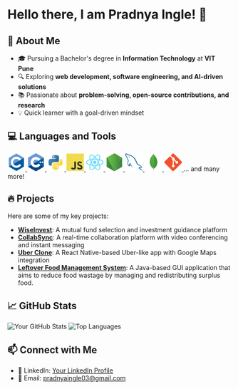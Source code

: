 # Hello there, I am Pradnya Ingle! 👋

## 🚀 About Me
- 🎓 Pursuing a Bachelor's degree in **Information Technology** at **VIT Pune**
- 🔍 Exploring **web development, software engineering, and AI-driven solutions**
- 📚 Passionate about **problem-solving, open-source contributions, and research**
- 💡 Quick learner with a goal-driven mindset

## 💻 Languages and Tools
<p align="left">  
<a href="https://www.cprogramming.com/" target="_blank" rel="noreferrer"> <img src="https://raw.githubusercontent.com/devicons/devicon/master/icons/c/c-original.svg" alt="c" width="40" height="40"/> </a>  
<a href="https://www.w3schools.com/cpp/" target="_blank" rel="noreferrer"> <img src="https://raw.githubusercontent.com/devicons/devicon/master/icons/cplusplus/cplusplus-original.svg" alt="cplusplus" width="40" height="40"/> </a>  
<a href="https://www.python.org" target="_blank" rel="noreferrer"> <img src="https://raw.githubusercontent.com/devicons/devicon/master/icons/python/python-original.svg" alt="python" width="40" height="40"/> </a>  
<a href="https://developer.mozilla.org/en-US/docs/Web/JavaScript" target="_blank" rel="noreferrer"> <img src="https://raw.githubusercontent.com/devicons/devicon/master/icons/javascript/javascript-original.svg" alt="javascript" width="40" height="40"/> </a>  
<a href="https://reactjs.org/" target="_blank" rel="noreferrer"> <img src="https://raw.githubusercontent.com/devicons/devicon/master/icons/react/react-original.svg" alt="react" width="40" height="40"/> </a>  
<a href="https://nodejs.org/" target="_blank" rel="noreferrer"> <img src="https://raw.githubusercontent.com/devicons/devicon/master/icons/nodejs/nodejs-original.svg" alt="nodejs" width="40" height="40"/> </a>  
<a href="https://www.mysql.com/" target="_blank" rel="noreferrer"> <img src="https://raw.githubusercontent.com/devicons/devicon/master/icons/mysql/mysql-original.svg" alt="mysql" width="40" height="40"/> </a>  
<a href="https://www.mongodb.com/" target="_blank" rel="noreferrer"> <img src="https://raw.githubusercontent.com/devicons/devicon/master/icons/mongodb/mongodb-original.svg" alt="mongodb" width="40" height="40"/> </a>  
<a href="https://git-scm.com/" target="_blank" rel="noreferrer"> <img src="https://raw.githubusercontent.com/devicons/devicon/master/icons/git/git-original.svg" alt="git" width="40" height="40"/> </a>  
... and many more! 
</p>

## 🔥 Projects
Here are some of my key projects:
- **[WiseInvest](https://github.com/Pradnyaa05/WiseInvest)**: A mutual fund selection and investment guidance platform
- **[CollabSync](https://github.com/Pradnyaa05/CollabSync-PARSUNETHON-Hackathon)**: A real-time collaboration platform with video conferencing and instant messaging
- **[Uber Clone](https://github.com/Pradnyaa05/Uber-clone-React-Native)**: A React Native-based Uber-like app with Google Maps integration
- **[Leftover Food Management System](https://github.com/Pradnyaa05/Java-GUI-Leftover-food-management)**: A Java-based GUI application that aims to reduce food wastage by managing and redistributing surplus food.

## 📈 GitHub Stats
![Your GitHub Stats](https://github-readme-stats.vercel.app/api?username=Pradnyaa05&show_icons=true&theme=radical)
![Top Languages](https://github-readme-stats.vercel.app/api/top-langs/?username=Pradnyaa05&layout=compact&theme=radical)

## 📫 Connect with Me
- 🔗 LinkedIn: [Your LinkedIn Profile](https://www.linkedin.com/in/pradnya-ingle/)
- 💌 Email: pradnyaingle03@gmail.com

